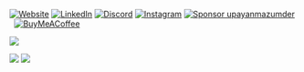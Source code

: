 [![Website](https://img.shields.io/badge/Website-upayan.dev-black?style=for-the-badge&logo=Google-Chrome&logoColor=white)](https://upayan.dev)
[![LinkedIn](https://img.shields.io/badge/LinkedIn-black?style=for-the-badge&logo=linkedin&logoColor=0A66C2)](https://linkedin.com/in/upayanmazumder)
[![Discord](https://img.shields.io/badge/Discord-black?style=for-the-badge&logo=discord&logoColor=7289DA)](https://discord.gg/wQTZcXpcaY)
[![Instagram](https://img.shields.io/badge/Instagram-black?style=for-the-badge&logo=instagram&logoColor=E4405F)](https://instagram.com/upayan.mazumder)
[![Sponsor upayanmazumder](https://img.shields.io/badge/Sponsor-upayanmazumder-000000?style=for-the-badge&logo=github)](https://github.com/sponsors/upayanmazumder)&nbsp;&nbsp;[![BuyMeACoffee](https://img.shields.io/badge/Buy%20Me%20a%20Coffee-ffdd00?style=for-the-badge&logo=buy-me-a-coffee&logoColor=black)](https://buymeacoffee.com/upayan)

![](http://github-profile-summary-cards.vercel.app/api/cards/profile-details?username=upayanmazumder&theme=github_dark)

![](http://github-profile-summary-cards.vercel.app/api/cards/repos-per-language?username=upayanmazumder&theme=github_dark)
![](http://github-profile-summary-cards.vercel.app/api/cards/stats?username=upayanmazumder&theme=github_dark)

